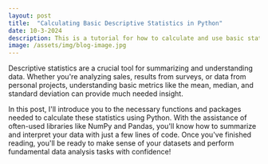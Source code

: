 ```yaml
---
layout: post
title:  "Calculating Basic Descriptive Statistics in Python"
date: 10-3-2024
description: This is a tutorial for how to calculate and use basic statistics to summarize your data.
image: /assets/img/blog-image.jpg
---
```


<p class="intro"><span class="dropcap">D</span>escriptive statistics are a crucial tool for summarizing and understanding data. Whether you're analyzing sales, results from surveys, or data from personal projects, understanding basic metrics like the mean, median, and standard deviation can provide much needed insight.


In this post, I'll introduce you to the necessary functions and packages needed to calculate these statistics using Python. With the assistance of often-used libraries like NumPy and Pandas, you'll know how to summarize and interpret your data with just a few lines of code. Once you've finished reading, you'll be ready to make sense of your datasets and perform fundamental data analysis tasks with confidence!
